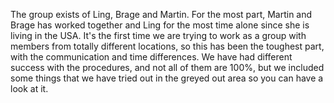 The group exists of Ling, Brage and Martin. For the most part, Martin and Brage has worked together and Ling for the most time alone since she is living in the USA. It's the first time we are trying to work as a group with members from totally different locations, so this has been the toughest part, with the communication and time differences. We have had different success with the procedures, and not all of them are 100%, but we included some things that we have tried out in the greyed out area so you can have a look at it. 
